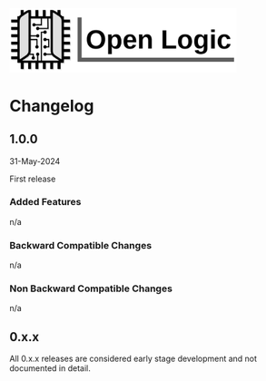 <img src="./doc/Logo.png" alt="Logo" width="400">

# Changelog



## 1.0.0 

31-May-2024

First release

### Added Features

n/a

### Backward Compatible Changes

n/a

### Non Backward Compatible Changes

n/a

## 0.x.x

All 0.x.x releases are considered early stage development and not documented in detail.

